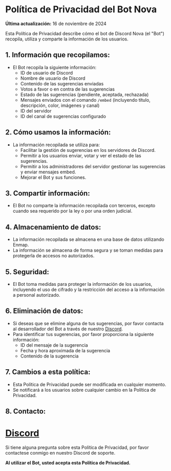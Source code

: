 # Política de Privacidad del Bot Nova

**Última actualización:** 16 de noviembre de 2024

Esta Política de Privacidad describe cómo el bot de Discord Nova (el "Bot") recopila, utiliza y comparte la información de los usuarios.

## 1. Información que recopilamos:

* El Bot recopila la siguiente información:
    * ID de usuario de Discord
    * Nombre de usuario de Discord
    * Contenido de las sugerencias enviadas
    * Votos a favor o en contra de las sugerencias
    * Estado de las sugerencias (pendiente, aceptada, rechazada)
    * Mensajes enviados con el comando `/embed` (incluyendo título, descripción, color, imágenes y canal)
    * ID del servidor
    * ID del canal de sugerencias configurado

## 2. Cómo usamos la información:

* La información recopilada se utiliza para:
    * Facilitar la gestión de sugerencias en los servidores de Discord.
    * Permitir a los usuarios enviar, votar y ver el estado de las sugerencias.
    * Permitir a los administradores del servidor gestionar las sugerencias y enviar mensajes embed.
    * Mejorar el Bot y sus funciones.

## 3. Compartir información:

* El Bot no comparte la información recopilada con terceros, excepto cuando sea requerido por la ley o por una orden judicial.

## 4.  Almacenamiento de datos:

* La información recopilada se almacena en una base de datos utilizando Enmap.
* La información se almacena de forma segura y se toman medidas para protegerla de accesos no autorizados.

## 5.  Seguridad:

* El Bot toma medidas para proteger la información de los usuarios, incluyendo el uso de cifrado y la restricción del acceso a la información a personal autorizado.

## 6.  Eliminación de datos:

* Si deseas que se elimine alguna de tus sugerencias, por favor contacta al desarrollador del Bot a través de nuestro [Discord](https://discord.com/invite/xvnZYKDkTn). 
* Para identificar tus sugerencias, por favor proporciona la siguiente información:
    * ID del mensaje de la sugerencia
    * Fecha y hora aproximada de la sugerencia
    * Contenido de la sugerencia


## 7.  Cambios a esta política:

* Esta Política de Privacidad puede ser modificada en cualquier momento.
* Se notificará a los usuarios sobre cualquier cambio en la Política de Privacidad.

## 8.  Contacto: 

# [Discord](https://discord.com/invite/xvnZYKDkTn)

Si tiene alguna pregunta sobre esta Política de Privacidad, por favor contactese conmigo en nuestro Discord de soporte.


**Al utilizar el Bot, usted acepta esta Política de Privacidad.**
